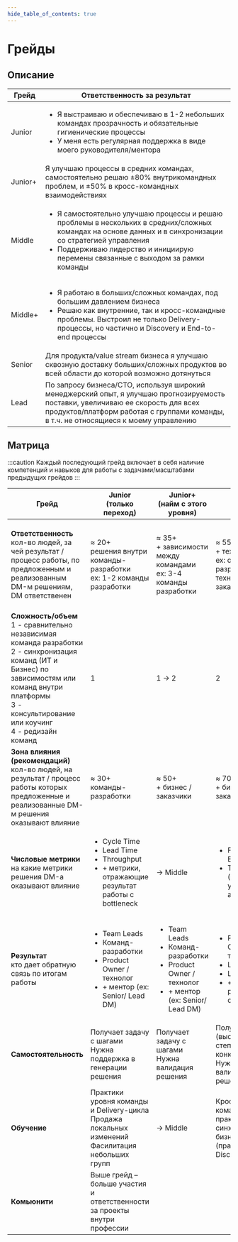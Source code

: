 ```yaml
---
hide_table_of_contents: true
---
```


# Грейды

## Описание
<div style={{width:'80%'}}>

| Грейд   | Ответственность за результат                                                                                                                                                                                                                                     |
|---------|------------------------------------------------------------------------------------------------------------------------------------------------------------------------------------------------------------------------------------------------------------------|
| Junior  | <ul><li>Я выстраиваю и обеспечиваю в 1-2 небольших командах прозрачность и обязательные гигиенические процессы</li><li>У меня есть регулярная поддержка в виде моего руководителя/ментора</li></ul>                                                              |
| Junior+ | Я улучшаю процессы в средних командах, самостоятельно решаю ±80% внутрикомандных проблем, и ±50% в кросс-командных взаимодействиях                                                                                                                               |
| Middle  | <ul><li>Я самостоятельно улучшаю процессы и решаю проблемы в нескольких в средних/сложных командах на основе данных и в синхронизации со стратегией управления</li><li>Поддерживаю лидерство и инициирую перемены связанные с выходом за рамки команды</li></ul> |
| Middle+ | <ul><li>Я работаю в больших/сложных командах, под большим давлением бизнеса</li><li>Решаю как внутренние, так и кросс-командные проблемы. Выстроил не только Delivery-процессы, но частично и Discovery и End-to-end процессы</li></ul>                          |
| Senior  | Для продукта/value stream бизнеса я улучшаю сквозную доставку больших/сложных продуктов во всей области до которой возможно дотянуться                                                                                                                           |
| Lead    | По запросу бизнеса/CTO, используя широкий менеджерский опыт, я улучшаю прогнозируемость поставки, увеличиваю ее скорость для всех продуктов/платформ работая с группами команды, в т.ч. не относящиеся к моему управлению                                        |

</div>

## Матрица

:::caution
Каждый последующий грейд включает в себя наличие компетенций и навыков для работы с задачами/масштабами предыдущих грейдов
:::

| Грейд                                                                                                                                                                                                                           | Junior <br/>(только переход)                                                                                                    | Junior+ <br/>(найм с этого уровня)                                                                                              | Middle                                                                                                   | Middle+                                                                                | Senior                                                                                                                          | Lead                                                                                                                                    |
|---------------------------------------------------------------------------------------------------------------------------------------------------------------------------------------------------------------------------------|---------------------------------------------------------------------------------------------------------------------------------|---------------------------------------------------------------------------------------------------------------------------------|----------------------------------------------------------------------------------------------------------|----------------------------------------------------------------------------------------|---------------------------------------------------------------------------------------------------------------------------------|-----------------------------------------------------------------------------------------------------------------------------------------|
| **Ответственность** <br/>кол-во людей, за чей результат / процесс работы, по предложенным и реализованным DM-м решениям, DM ответственен                                                                                        | ≈ 20+ <br/>решения внутри команды-разработки <br/>ex: 1-2 команды разработки                                                    | ≈ 35+ <br/>+ зависимости между командами <br/>ex: 3-4 команды разработки                                                        | ≈ 55+ <br/>+ технологи <br/>ex: отдел разработки + технологи / заказчики                                 | ≈ 75+ <br/>+ зависимые команды <br/>ex: + платформенные сервисы /  + запросы поддержки | ≈ 90+ <br/>реализовывает решения через приемников (тимлиды / руководители отделов /групп) <br/>ex: end-to-end поставка ценности | ≈ 150+ <br/>реализовывает решения через приемников (тимлиды / руководители отделов /групп) и других DM-в <br/>ex: редизайн бизнес-линии |
| **Сложность/объем** <br/>1 - сравнительно независимая команда разработки <br/>2 - синхронизация команд (ИТ и Бизнес) по зависимостям или команд внутри платформы <br/>3 - консультирование или коучинг <br/>4 - редизайн команд | 1                                                                                                                               | 1 → 2                                                                                                                           | 2                                                                                                        | 2 → 3                                                                                  | 3, 4                                                                                                                            | 4                                                                                                                                       |
| **Зона влияния (рекомендаций)** <br/>кол-во людей, на результат / процесс работы которых предложенные и реализованные DM-м решения оказывают влияние                                                                            | ≈ 30+ <br/>команды-разработки                                                                                                   | ≈ 50+ <br/>+ бизнес / заказчики                                                                                                 | ≈ 70+ <br/>+ бизнес / заказчики                                                                          | ≈ 100+ <br/>+ платформы / + поддержка                                                  | ≈ 140+ <br/>+ заинтересованные подразделения                                                                                    | Не ограничена <br/>+ руководители высшего звена                                                                                         |
| **Числовые метрики** <br/>на какие метрики решения DM-а оказывают влияние                                                                                                                                                       | <ul><li>Cycle Time</li><li>Lead Time</li><li>Throughput</li><li>+ метрики, отражающие результат работы с bottleneck</li></ul>   | → Middle                                                                                                                        | <ul><li>Flow Efficiency</li><li>Time to Build (поставка с учетом аналитики)</li></ul>                    | → Senior                                                                               | End-to-End Time to Market                                                                                                       | Доп. запрос от СТО / СРО                                                                                                                |
| **Результат** <br/>кто дает обратную связь по итогам работы                                                                                                                                                                     | <ul><li>Team Leads</li><li>Команд-разработки</li><li>Product Owner / технолог</li><li>+ ментор (ex:  Senior/ Lead DM)</li></ul> | <ul><li>Team Leads</li><li>Команд-разработки</li><li>Product Owner / технолог</li><li>+ ментор (ex:  Senior/ Lead DM)</li></ul> | <ul><li>Product Owner / технолог</li><li>Lead РО</li><li>Lead DM</li><li>+ руководитель отдела</li></ul> | <ul><li>Lead DM</li><li>Lead РО</li><li>Lead IT</li></ul>                              | <ul><li>Lead DM</li><li>Lead РО</li><li>Lead IT</li></ul>                                                                       | <ul><li>CTO</li><li>CPO</li><li>DM Team/Community</li></ul>                                                                             |
| **Самостоятельность**                                                                                                                                                                                                           | Получает задачу с шагами <br/>Нужна поддержка в генерации решения                                                               | Получает задачу с шагами <br/>Нужна валидация решения                                                                           | Получает цель (высокая степень конкретики) <br/>Нужна валидация решения                                  | Получает запрос (низкая степень конкретики) <br/>Нужна валидация решения               | Получает запрос (низкая степень конкретики) <br/>Синхронизация решения со стратегией                                            | Получает запрос (низкая степень конкретики) <br/>Формирует стратегию                                                                    |
| **Обучение**                                                                                                                                                                                                                    | Практики уровня команды и Delivery-цикла <br/>Продажа локальных изменений <br/>Фасилитация небольших групп                      | → Middle                                                                                                                        | Кросс-командные практики + синхронизация с бизнесом (практики Discovery)                                 | Фасилитация больших групп                                                              | Фреймворки масштабирования <br/>Продажа длительных/ многоступенчатых изменений                                                  | Организационный (ре-)дизайн                                                                                                             |
| **Комьюнити**                                                                                                                                                                                                                   | Выше грейд – больше участия и ответственности за проекты внутри профессии                                                       |
